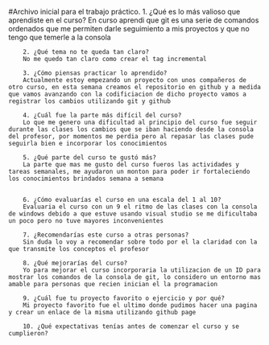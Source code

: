 #Archivo inicial para el trabajo práctico. 
        1. ¿Qué es lo más valioso que aprendiste en el curso?
        En curso aprendi que git es una serie de comandos ordenados que me permiten darle seguimiento a mis proyectos y que no tengo que temerle a la consola

        2. ¿Qué tema no te queda tan claro?
        No me quedo tan claro como crear el tag incremental

        3. ¿Cómo piensas practicar lo aprendido?
        Actualmente estoy empezando un proyecto con unos compañeros de otro curso, en esta semana creamos el repositorio en github y a medida que vamos avanzando con la codificiacion de dicho proyecto vamos a registrar los cambios utilizando git y github

        4. ¿Cuál fue la parte más difícil del curso?
        Lo que me genero una dificultad al principio del curso fue seguir durante las clases los cambios que se iban haciendo desde la consola del profesor, por momentos me perdia pero al repasar las clases pude seguirla bien e incorporar los conocimientos

        5. ¿Qué parte del curso te gustó más?
        La parte que mas me gusto del curso fueros las actividades y tareas semanales, me ayudaron un monton para poder ir fortaleciendo los conocimientos brindados semana a semana


        6. ¿Cómo evaluarías el curso en una escala del 1 al 10?
        Evaluaria el curso con un 9 el ritmo de las clases con la consola de windows debido a que estuve usando visual studio se me dificultaba un poco pero no tuve mayores inconvenientes

        7. ¿Recomendarías este curso a otras personas?
        Sin duda lo voy a recomendar sobre todo por el la claridad con la que transmite los conceptos el profesor

        8. ¿Qué mejorarías del curso?
        Yo para mejorar el curso incorporaria la utilizacion de un ID para mostrar los comandos de la consola de git, lo considero un entorno mas amable para personas que recien inician el la programacion 

        9. ¿Cuál fue tu proyecto favorito o ejercicio y por qué?
        Mi proyecto favorito fue el ultimo donde pudimos hacer una pagina y crear un enlace de la misma utilizando github page

        10. ¿Qué expectativas tenías antes de comenzar el curso y se cumplieron?